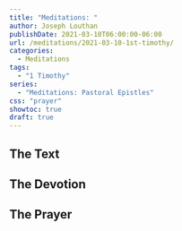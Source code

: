 ```yaml
---
title: "Meditations: "
author: Joseph Louthan
publishDate: 2021-03-10T06:00:00-06:00
url: /meditations/2021-03-10-1st-timothy/
categories:
  - Meditations
tags:
  - "1 Timothy"
series:
  - "Meditations: Pastoral Epistles"
css: "prayer"
showtoc: true
draft: true
---
```


## The Text


## The Devotion


## The Prayer

<div style="font-variant: small-caps;">

</div>

```text

```
